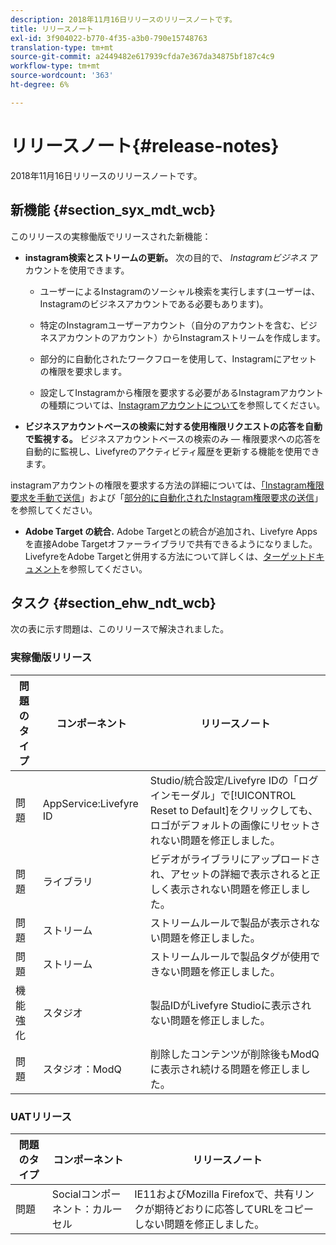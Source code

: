 ```yaml
---
description: 2018年11月16日リリースのリリースノートです。
title: リリースノート
exl-id: 3f904022-b770-4f35-a3b0-790e15748763
translation-type: tm+mt
source-git-commit: a2449482e617939cfda7e367da34875bf187c4c9
workflow-type: tm+mt
source-wordcount: '363'
ht-degree: 6%

---
```


# リリースノート{#release-notes}

2018年11月16日リリースのリリースノートです。

## 新機能 {#section_syx_mdt_wcb}

このリリースの実稼働版でリリースされた新機能：

* **instagram検索とストリームの更新。** 次の目的で、 *Instagramビジネス* アカウントを使用できます。

   * ユーザーによるInstagramのソーシャル検索を実行します(ユーザーは、Instagramのビジネスアカウントである必要もあります)。

   * 特定のInstagramユーザーアカウント（自分のアカウントを含む、ビジネスアカウントのアカウント）からInstagramストリームを作成します。

   * 部分的に自動化されたワークフローを使用して、Instagramにアセットの権限を要求します。

   * 設定してInstagramから権限を要求する必要があるInstagramアカウントの種類については、[Instagramアカウントについて](/help/using/c-users-creating-accounts-with-studio-access/t-configure-social-accout-instagram/c-about-instagram-accounts.md)を参照してください。

* **ビジネスアカウントベースの検索に対する使用権限リクエストの応答を自動で監視する。** ビジネスアカウントベースの検索のみ — 権限要求への応答を自動的に監視し、Livefyreのアクティビティ履歴を更新する機能を使用できます。

instagramアカウントの権限を要求する方法の詳細については、[「Instagram権限要求を手動で送信](/help/using/c-how-requesting-rights-works/c-send-instagram-manual-rights-request.md)」および「[部分的に自動化されたInstagram権限要求の送信](/help/using/c-how-requesting-rights-works/c-send-an-instagram-rights-request-from-the-library.md)」を参照してください。

* **Adobe Target の統合.** Adobe Targetとの統合が追加され、Livefyre Appsを直接Adobe Targetオファーライブラリで共有できるようになりました。LivefyreをAdobe Targetと併用する方法について詳しくは、[ターゲットドキュメント](hhttps://docs.adobe.com/content/help/en/livefyre/using/library/livefyre-target.html)を参照してください。

## タスク {#section_ehw_ndt_wcb}

次の表に示す問題は、このリリースで解決されました。

### 実稼働版リリース

| 問題のタイプ | コンポーネント | リリースノート |
|--- |--- |--- |
| 問題 | AppService:Livefyre ID | Studio/統合設定/Livefyre IDの「ログインモーダル」で[!UICONTROL Reset to Default]をクリックしても、ロゴがデフォルトの画像にリセットされない問題を修正しました。 |
| 問題 | ライブラリ | ビデオがライブラリにアップロードされ、アセットの詳細で表示されると正しく表示されない問題を修正しました。 |
| 問題 | ストリーム | ストリームルールで製品が表示されない問題を修正しました。 |
| 問題 | ストリーム | ストリームルールで製品タグが使用できない問題を修正しました。 |
| 機能強化 | スタジオ | 製品IDがLivefyre Studioに表示されない問題を修正しました。 |
| 問題 | スタジオ：ModQ | 削除したコンテンツが削除後もModQに表示され続ける問題を修正しました。 |

### UATリリース

| **問題のタイプ** | **コンポーネント** | **リリースノート** |
|---|---|---|
| 問題 | Socialコンポーネント：カルーセル | IE11およびMozilla Firefoxで、共有リンクが期待どおりに応答してURLをコピーしない問題を修正しました。 |
